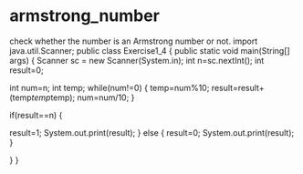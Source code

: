 # armstrong_number
check whether the number is an Armstrong number or not.
import java.util.Scanner;
public class Exercise1_4 {
    public static void main(String[] args) {
	   Scanner sc = new Scanner(System.in);
	   int n=sc.nextInt();
           int result=0;
  
int num=n;
int temp;
while(num!=0)
{
  temp=num%10;
  result=result+(temp*temp*temp);
  num=num/10;
}


if(result==n)
{

result=1;
  System.out.print(result);
}
else
{
  result=0;
  System.out.print(result);
}

}
}
           
           
           
